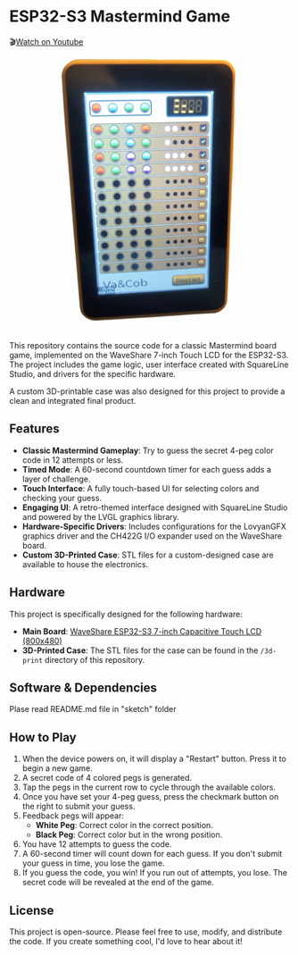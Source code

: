 # ESP32-S3 Mastermind Game
🎬[Watch on Youtube](https://youtu.be/52tzvPDqIfw?si=axs0bUOGtEcWnW50)
![front](/waveshare7_3D/front.png
)

This repository contains the source code for a classic Mastermind board game, implemented on the WaveShare 7-inch Touch LCD for the ESP32-S3. The project includes the game logic, user interface created with SquareLine Studio, and drivers for the specific hardware.

A custom 3D-printable case was also designed for this project to provide a clean and integrated final product.

## Features

*   **Classic Mastermind Gameplay**: Try to guess the secret 4-peg color code in 12 attempts or less.
*   **Timed Mode**: A 60-second countdown timer for each guess adds a layer of challenge.
*   **Touch Interface**: A fully touch-based UI for selecting colors and checking your guess.
*   **Engaging UI**: A retro-themed interface designed with SquareLine Studio and powered by the LVGL graphics library.
*   **Hardware-Specific Drivers**: Includes configurations for the LovyanGFX graphics driver and the CH422G I/O expander used on the WaveShare board.
*   **Custom 3D-Printed Case**: STL files for a custom-designed case are available to house the electronics.

## Hardware

This project is specifically designed for the following hardware:

*   **Main Board**: [WaveShare ESP32-S3 7-inch Capacitive Touch LCD (800x480)](https://www.waveshare.com/7inch-capacitive-touch-lcd-f.htm)
*   **3D-Printed Case**: The STL files for the case can be found in the `/3d-print` directory of this repository.

## Software & Dependencies

Plase read README.md file in "sketch" folder

## How to Play

1.  When the device powers on, it will display a "Restart" button. Press it to begin a new game.
2.  A secret code of 4 colored pegs is generated.
3.  Tap the pegs in the current row to cycle through the available colors.
4.  Once you have set your 4-peg guess, press the checkmark button on the right to submit your guess.
5.  Feedback pegs will appear:
    *   **White Peg**: Correct color in the correct position.
    *   **Black Peg**: Correct color but in the wrong position.
6.  You have 12 attempts to guess the code.
7.  A 60-second timer will count down for each guess. If you don't submit your guess in time, you lose the game.
8.  If you guess the code, you win! If you run out of attempts, you lose. The secret code will be revealed at the end of the game.

## License

This project is open-source. Please feel free to use, modify, and distribute the code. If you create something cool, I'd love to hear about it!
